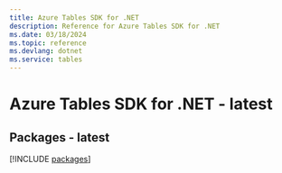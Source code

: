 ```yaml
---
title: Azure Tables SDK for .NET
description: Reference for Azure Tables SDK for .NET
ms.date: 03/18/2024
ms.topic: reference
ms.devlang: dotnet
ms.service: tables
---
```

# Azure Tables SDK for .NET - latest
## Packages - latest
[!INCLUDE [packages](tables-index.md)]